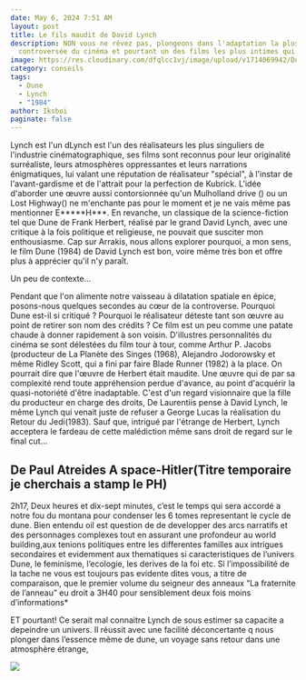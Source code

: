```yaml
---
date: May 6, 2024 7:51 AM
layout: post
title: Le fils maudit de David Lynch
description: NON vous ne rêvez pas, plongeons dans l'adaptation la plus
  controversée du cinéma et pourtant un des films les plus intimes qui soit.
image: https://res.cloudinary.com/dfqlcc1vj/image/upload/v1714069942/Dune%201984/52_20_319_k7se8z.jpg
category: conseils
tags:
  - Dune
  - Lynch
  - "1984"
author: Iksboi
paginate: false
---
```

Lynch est l'un dLynch est l'un des réalisateurs les plus singuliers de l'industrie cinématographique, ses films sont reconnus pour leur originalité surréaliste, leurs atmosphères oppressantes et leurs narrations énigmatiques, lui valant une réputation de réalisateur "spécial", à l'instar de l'avant-gardisme et de l'attrait pour la perfection de Kubrick. L’idée d'aborder une œuvre aussi contorsionnée qu'un Mulholland drive () ou un Lost Highway() ne m'enchante pas pour le moment et je ne vais même pas mentionner E\*\*\*\*\*H\*\*\*. En revanche, un classique de la science-fiction tel que Dune de Frank Herbert, réalisé par le grand David Lynch, avec une critique à la fois politique et religieuse, ne pouvait que susciter mon enthousiasme. Cap sur Arrakis, nous allons explorer pourquoi, a mon sens, le film Dune (1984) de David Lynch est bon, voire même très bon et offre plus à apprécier qu'il n'y paraît.

Un peu de contexte...

Pendant que l'on alimente notre vaisseau à dilatation spatiale en épice, posons-nous quelques secondes au cœur de la controverse. Pourquoi Dune est-il si critiqué ? Pourquoi le réalisateur déteste tant son œuvre au point de retirer son nom des crédits ? Ce film est un peu comme une patate chaude à donner rapidement à son voisin. D'illustres personnalités du cinéma se sont délestées du film tour à tour, comme Arthur P. Jacobs (producteur de La Planète des Singes (1968), Alejandro Jodorowsky et même Ridley Scott, qui a fini par faire Blade Runner (1982) à la place. On pourrait dire que l'œuvre de Herbert était maudite. Une œuvre qui de par sa complexité rend toute appréhension perdue d'avance, au point d'acquérir la quasi-notoriété d'être inadaptable. C'est d'un regard visionnaire que la fille du producteur en charge des droits, De Laurentiis pense à David Lynch, le même Lynch qui venait juste de refuser a George Lucas la réalisation du Retour du Jedi(1983). Sauf que, intrigué par l'étrange de Herbert, Lynch acceptera le fardeau de cette malédiction même sans droit de regard sur le final cut…



## De Paul Atreides A space-Hitler(Titre temporaire je cherchais a stamp le PH)

2h17, Deux heures et dix-sept minutes, c’est le temps qui sera accordé a notre fou du montana pour condenser les 6 tomes representant le cycle de dune. Bien entendu oil est question de de developper des arcs narratifs et des personnages complexes tout en assurant une profondeur au world building,aux tenions politiques entre les differentes familles aux intrigues secondaires et evidemment aux thematiques si caracteristiques de l’univers Dune, le feminisme, l’ecologie, les derives de la foi etc. Si l’impossibilité de la tache ne vous est toujours pas evidente dites vous, a  titre de comparaison, que le premier volume du seigneur des anneaux “La fraternite de l’anneau” eu droit a 3H40 pour sensiblement deux fois moins d’informations*

ET pourtant! Ce serait mal connaitre Lynch de sous estimer sa capacite a depeindre un univers. Il réussit avec une facilité déconcertante q nous plonger dans l’essence même de dune, un voyage sans retour dans une atmosphère étrange, 



![](https://res.cloudinary.com/dfqlcc1vj/image/upload/v1714070040/Dune%201984/57_20_302_fsl07x.jpg)
